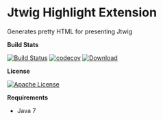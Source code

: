 # Jtwig Highlight Extension

Generates pretty HTML for presenting Jtwig

**Build Stats**

[![Build Status](https://travis-ci.org/jtwig/jtwig-highlight-extension.svg?branch=master)](https://travis-ci.org/jtwig/jtwig-highlight-extension)
[![codecov](https://codecov.io/gh/jtwig/jtwig-highlight-extension/branch/master/graph/badge.svg)](https://codecov.io/gh/jtwig/jtwig-highlight-extension)
[![Download](https://api.bintray.com/packages/jtwig/maven/jtwig-highlight-extension/images/download.svg) ](https://bintray.com/jtwig/maven/jtwig-highlight-extension/_latestVersion)

**License**

[![Apache License](https://img.shields.io/hexpm/l/plug.svg?maxAge=2592000)]()

**Requirements**

- Java 7

